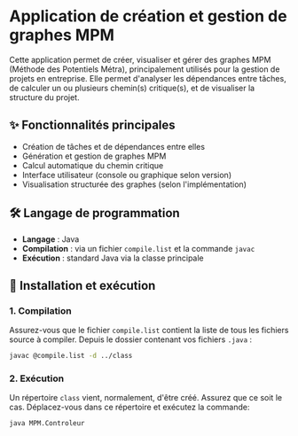 # Application de création et gestion de graphes MPM
Cette application permet de créer, visualiser et gérer des graphes MPM (Méthode des Potentiels Métra), principalement utilisés pour la gestion de projets en entreprise. 
Elle permet d'analyser les dépendances entre tâches, de calculer un ou plusieurs chemin(s) critique(s), et de visualiser la structure du projet.

## ✨ Fonctionnalités principales
- Création de tâches et de dépendances entre elles
- Génération et gestion de graphes MPM
- Calcul automatique du chemin critique
- Interface utilisateur (console ou graphique selon version)
- Visualisation structurée des graphes (selon l'implémentation)

## 🛠️ Langage de programmation
- **Langage** : Java
- **Compilation** : via un fichier `compile.list` et la commande `javac`
- **Exécution** : standard Java via la classe principale

## 🚀 Installation et exécution

### 1. Compilation
Assurez-vous que le fichier `compile.list` contient la liste de tous les fichiers source à compiler.
Depuis le dossier contenant vos fichiers `.java` :
```bash
javac @compile.list -d ../class
```

### 2. Exécution
Un répertoire `class` vient, normalement, d'être créé. Assurez que ce soit le cas.
Déplacez-vous dans ce répertoire et exécutez la commande:
```bash
java MPM.Controleur
```
